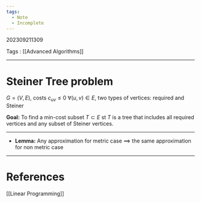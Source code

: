 ```yaml
---
tags:
  - Note
  - Incomplete
---
```

202309211309

Tags : [[Advanced Algorithms]]

---
# Steiner Tree problem

$G=(V,E)$,
costs $c_{uv}\leq 0$ $\forall(u,v)\in E$,
two types of vertices: required and Steiner

**Goal:** To find a min-cost subset $T \subset E$ st $T$ is a tree that includes all required vertices and any subset of Steiner vertices.

---

- **Lemma:** Any approximation for metric case $\implies$ the same approximation for non metric case

---
# References
[[Linear Programming]]